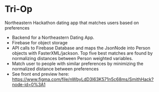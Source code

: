 # Tri-Op
Northeastern Hackathon dating app that matches users based on preferences

- Backend for a Northeastern Dating App. 
- Firebase for object storage
- API calls to Firebase Database and maps the JsonNode into Person objects with FasterXML/jackson. Top five best matches are found by normalizing distances between Person weighted variables. 
- Match user to people with similar preferences by minimizing the normalized distance between preferences
- See front end preview here: https://www.figma.com/file/nWbyLdD3I63K571n5c68ms/SmithHack?node-id=0%3A1
